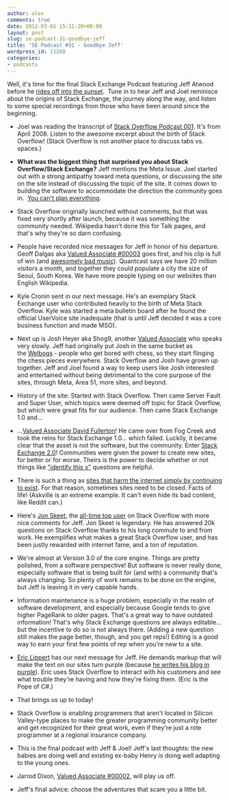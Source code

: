 ```yaml
---
author: alex
comments: true
date: 2012-03-01 15:11:20+00:00
layout: post
slug: se-podcast-31-goodbye-jeff
title: 'SE Podcast #31 - Goodbye Jeff'
wordpress_id: 11260
categories:
- podcasts
---
```


Well, it's time for the final Stack Exchange Podcast featuring Jeff Atwood before he [rides off into the sunset](http://blog.stackoverflow.com/2012/02/farewell/).  Tune in to hear Jeff and Joel reminisce about the origins of Stack Exchange, the journey along the way, and listen to some special recordings from those who have been around since the beginning.



	
  * Joel was reading the transcript of [Stack Overflow Podcast 001](../2008/04/podcast-1/). It's from April 2008. Listen to the awesome excerpt about the birth of Stack Overflow! (Stack Overflow is not another place to discuss tabs vs. spaces.)

	
  * **What was the biggest thing that surprised you about Stack Overflow/Stack Exchange?** Jeff mentions the Meta Issue. Joel started out with a strong antipathy toward meta questions, or discussing the site on the site instead of discussing the topic of the site. It comes down to building the software to accommodate the direction the community goes in.  [You can't plan everything](http://www.fudco.com/chip/lessons.html).

	
  * Stack Overflow originally launched without comments, but that was fixed very shortly after launch, because it was something the community needed. Wikipedia hasn't done this for Talk pages, and that's why they're so darn confusing.

	
  * People have recorded nice messages for Jeff in honor of his departure. Geoff Dalgas aka [Valued Associate #00003](../2009/05/welcome-stack-overflow-valued-associate-00003/) goes first, and his clip is full of win (and [awesomely bad music](http://www.listology.com/list/vh1s-50-most-awesomely-bad-songsever-50-1)). Quantcast says we have 20 million visitors a month, and together they could populate a city the size of Seoul, South Korea. We have more people typing on our websites than English Wikipedia.

	
  * Kyle Cronin sent in our next message. He's an exemplary Stack Exchange user who contributed heavily to the birth of Meta Stack Overflow. Kyle was started a meta bulletin board after he found the official UserVoice site inadequate (that is until Jeff decided it was a core business function and made MSO).

	
  * Next up is Josh Heyer aka Shog9, another [Valued Associate](../2011/03/welcome-valued-associate-josh-heyer/) who speaks very slowly. Jeff had originally put Josh in the same bucket as the [Welbogs](http://stackoverflow.com/users/52443/welbog) - people who get bored with chess, so they start flinging the chess pieces everywhere. Stack Overflow and Josh have grown up together. Jeff and Joel found a way to keep users like Josh interested and entertained without being detrimental to the core purpose of the sites, through Meta, Area 51, more sites, and beyond.

	
  * History of the site: Started with Stack Overflow. Then came Server Fault and Super User, which topics were deemed off topic for Stack Overflow, but which were great fits for our audience. Then came Stack Exchange 1.0 and...

	
  * ...[Valued Associate David Fullerton](../2010/06/new-hires-in-new-york/)! He came over from Fog Creek and took the reins for Stack Exchange 1.0... which failed. Luckily, it became clear that the asset is not the software, but the community. Enter [Stack Exchange 2.0](../2010/04/changes-to-stack-exchange/)! Communities were given the power to create new sites, for better or for worse. Theirs is the power to decide whether or not things like ["identify this x"](../2012/02/lets-play-the-guessing-game/) questions are helpful.

	
  * There is such a thing as [sites that harm the internet simply by continuing to exist](http://askville.amazon.com/Math/Category.do?cat=Math). For that reason, sometimes sites need to be closed. Facts of life! (Askville is an extreme example. It can't even hide its bad content, like Reddit can.)

	
  * Here's [Jon Skeet](http://stackoverflow.com/users/22656/jon-skeet), the [all-time top user](http://stackoverflow.com/users?tab=reputation&filter=all) on Stack Overflow with more nice comments for Jeff. Jon Skeet is legendary. He has answered 20k questions on Stack Overflow thanks to his long commute to and from work. He exemplifies what makes a great Stack Overflow user, and has been justly rewarded with internet fame, and a ton of reputation.

	
  * We're almost at Version 3.0 of the core engine. Things are pretty polished, from a software perspective! But software is never really done, especially software that is being built for (and with) a community that's always changing. So plenty of work remains to be done on the engine, but Jeff is leaving it in very capable hands.

	
  * Information maintenance is a huge problem, especially in the realm of software development, and especially because Google tends to give higher PageRank to older pages. That's a great way to have outdated information! That's why Stack Exchange questions are always editable... but the incentive to do so is not always there. (Adding a new question still makes the page better, though, and you get reps!) Editing is a good way to earn your first few points of rep when you're new to a site.

	
  * [Eric Lippert](http://stackoverflow.com/users/88656/eric-lippert) has our next message for Jeff. He demands markup that will make the text on our sites turn purple (because [he writes his blog in purple](http://blogs.msdn.com/b/ericlippert/archive/2012/02/29/the-c-5-0-beta-release-is-now-available.aspx)). Eric uses Stack Overflow to interact with his customers and see what trouble they're having and how they're fixing them. (Eric is the Pope of C#.)

	
  * That brings us up to today!

	
  * Stack Overflow is enabling programmers that aren't located in Silicon Valley-type places to make the greater programming community better and get recognized for their great work, even if they're just a rote programmer at a regional insurance company.

	
  * This is the final podcast with Jeff & Joel! Jeff's last thoughts: the new babies are doing well and existing ex-baby Henry is doing well adapting to the young ones.

	
  * Jarrod Dixon, [Valued Associate #00002](../2009/01/welcome-stack-overflow-valued-associate-00002/), will play us off.

	
  * Jeff's final advice: choose the adventures that scare you a little bit.



